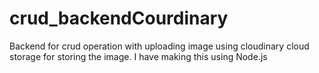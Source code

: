 # crud_backendCourdinary
 Backend for crud operation with uploading image using cloudinary cloud storage for storing the image. I have making this using Node.js
